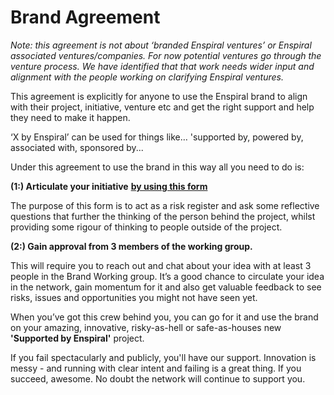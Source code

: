 # Brand Agreement

_Note: this agreement is not about ‘branded Enspiral ventures’ or Enspiral associated ventures/companies. For now potential ventures go through the venture process. We have identified that that work needs wider input and alignment with the people working on clarifying Enspiral ventures._

This agreement is explicitly for anyone to use the Enspiral brand to align with their project, initiative, venture etc and get the right support and help they need to make it happen.

‘X by Enspiral’ can be used for things like… 'supported by, powered by, associated with, sponsored by...

Under this agreement to use the brand in this way all you need to do is:

**\(1:\) Articulate your initiative** [**by using this form**](https://goo.gl/forms/imQs3ZenqFz9x4ls1)

The purpose of this form is to act as a risk register and ask some reflective questions that further the thinking of the person behind the project, whilst providing some rigour of thinking to people outside of the project.

**\(2:\) Gain approval from 3 members of the working group.**

This will require you to reach out and chat about your idea with at least 3 people in the Brand Working group. It’s a good chance to circulate your idea in the network, gain momentum for it and also get valuable feedback to see risks, issues and opportunities you might not have seen yet.

When you’ve got this crew behind you, you can go for it and use the brand on your amazing, innovative, risky-as-hell or safe-as-houses new **'Supported by Enspiral'** project.

If you fail spectacularly and publicly, you'll have our support. Innovation is messy - and running with clear intent and failing is a great thing. If you succeed, awesome. No doubt the network will continue to support you.

